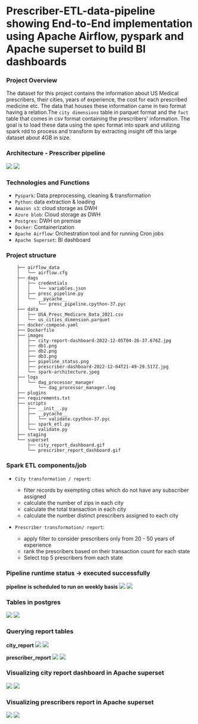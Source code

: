 # Prescriber-ETL-data-pipeline showing End-to-End implementation using Apache Airflow, pyspark and Apache superset to build BI dashboards

### Project Overview
The dataset for this project contains the information about US Medical prescribers, their cities, years of experience, the cost for each prescribed medicine etc. The data that houses these information came in two format having a relation.The `city dimensions` table in parquet format and the `fact` table that comes in csv format containing the prescribers' information. The goal is to load these data using the spec format into spark and utilizing spark rdd to process and transform by extracting insight off this large dataset about 4GB in size.

### Architecture - Prescriber pipeline
![](https://github.com/judeleonard/Prescriber-ETL-data-pipeline/blob/main/images/spark-architecture.jpeg)
![](<img src="{{site.baseurl | prepend: site.url}}images/spark-architecture.jpeg" alt="spark-architecture" />)

### Technologies and Functions
  - `Pyspark`: Data preprocessing, cleaning & transformation
  - `Python`: data extraction & loading
  - `Amazon s3`: cloud storage as DWH
  - `Azure blob`: Cloud storage as DWH
  - `Postgres`: DWH on premise
  - `Docker`: Containerization 
  - `Apache Airflow`: Orchestration tool and for running Cron jobs
  - `Apache Superset`: BI dashboard

### Project structure
        
        ├── airflow_data
        │   └── airflow.cfg
        ├── dags
        │   ├── credentials
        │   │   └── variables.json
        │   ├── presc_pipeline.py
        │   └── __pycache__
        │       └── presc_pipeline.cpython-37.pyc
        ├── data
        │   ├── USA_Presc_Medicare_Data_2021.csv
        │   └── us_cities_dimension.parquet
        ├── docker-compose.yaml
        ├── Dockerfile
        ├── images
        │   ├── city-report-dashboard-2022-12-05T04-26-37.676Z.jpg
        │   ├── db1.png
        │   ├── db2.png
        │   ├── db3.png
        │   ├── pipeline_status.png
        │   ├── prescriber-dashboard-2022-12-04T21-49-29.517Z.jpg
        │   └── spark-architecture.jpeg
        ├── logs
        │   └── dag_processor_manager
        │       └── dag_processor_manager.log
        ├── plugins
        ├── requirements.txt
        ├── scripts
        │   ├── __init__.py
        │   ├── __pycache__
        │   │   └── validate.cpython-37.pyc
        │   ├── spark_etl.py
        │   └── validate.py
        ├── staging
        └── superset
            ├── city_report_dashboard.gif
            └── prescriber_report_dashboard.gif


### Spark ETL components/job
  - `City transformation / report`: 
          
      -  filter records by exempting cities which do not have any subscriber assigned
      -  calculate the number of zips in each city
      -  calculate the total transaction in each city
      -  calculate the number distinct prescribers assigned to each city
      
  -  `Prescriber transformation/ report`:
      
      -   apply filter to consider prescribers only from 20 - 50 years of experience
      -   rank the prescribers based on their transaction count for each state
      -   Select top 5 prescribers from each state
      
### Pipeline runtime status -> executed successfully
**pipeline is scheduled to run on weekly basis**
![](https://github.com/judeleonard/Prescriber-ETL-data-pipeline/blob/main/images/pipeline_status.png)
![](<img src="{{site.baseurl | prepend: site.url}}images/pipeline_status.png" alt="pipeline_status" />)

  
### Tables in postgres
![](https://github.com/judeleonard/Prescriber-ETL-data-pipeline/blob/main/images/db1.png)
![](<img src="{{site.baseurl | prepend: site.url}}images/db1.png" alt="db1" />)

### Querying report tables

**city_report**
![](https://github.com/judeleonard/Prescriber-ETL-data-pipeline/blob/main/images/db2.png)
![](<img src="{{site.baseurl | prepend: site.url}}images/db2.png" alt="db2" />)

**prescriber_report**
![](https://github.com/judeleonard/Prescriber-ETL-data-pipeline/blob/main/images/db3.png)
![](<img src="{{site.baseurl | prepend: site.url}}images/db3.png" alt="db3" />)

### Visualizing city report dashboard in Apache superset

![](https://github.com/judeleonard/Prescriber-ETL-data-pipeline/blob/main/superset/city_report_dashboard.gif) 
![](<img src="{{site.baseurl | prepend: site.url}}superset/city_report_dashboard.gif" alt="city_report_dashboard" />)

### Visualizing prescribers report in Apache superset
![](https://github.com/judeleonard/Prescriber-ETL-data-pipeline/blob/main/superset/prescriber_report_dashboard.gif)
![](<img src="{{site.baseurl | prepend: site.url}}images/prescriber_report_dashboard.gif" alt="prescriber_report_dashboard" />)








